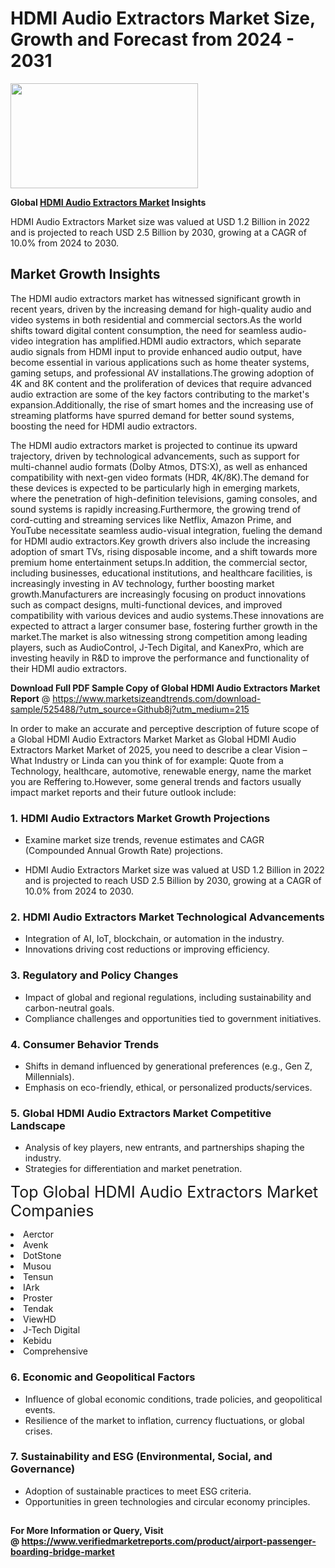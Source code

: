 <H1>HDMI Audio Extractors Market Size, Growth and Forecast from 2024 - 2031</H1><img class="aligncenter size-medium wp-image-584254" src="https://thirdeyenews.in/wp-content/uploads/2024/09/Global-Market-Research-300x168.jpeg" alt="" width="300" height="168" /><p><strong>Global&nbsp;<a href="https://www.marketsizeandtrends.com/download-sample/525488/?utm_source=Github8j?utm_medium=215">HDMI Audio Extractors Market</a> Insights</strong></p><p>HDMI Audio Extractors Market size was valued at USD 1.2 Billion in 2022 and is projected to reach USD 2.5 Billion by 2030, growing at a CAGR of 10.0% from 2024 to 2030.</p><p><h2>Market Growth Insights</h2> <p>The HDMI audio extractors market has witnessed significant growth in recent years, driven by the increasing demand for high-quality audio and video systems in both residential and commercial sectors.As the world shifts toward digital content consumption, the need for seamless audio-video integration has amplified.HDMI audio extractors, which separate audio signals from HDMI input to provide enhanced audio output, have become essential in various applications such as home theater systems, gaming setups, and professional AV installations.The growing adoption of 4K and 8K content and the proliferation of devices that require advanced audio extraction are some of the key factors contributing to the market's expansion.Additionally, the rise of smart homes and the increasing use of streaming platforms have spurred demand for better sound systems, boosting the need for HDMI audio extractors. </p> <p>The HDMI audio extractors market is projected to continue its upward trajectory, driven by technological advancements, such as support for multi-channel audio formats (Dolby Atmos, DTS:X), as well as enhanced compatibility with next-gen video formats (HDR, 4K/8K).The demand for these devices is expected to be particularly high in emerging markets, where the penetration of high-definition televisions, gaming consoles, and sound systems is rapidly increasing.Furthermore, the growing trend of cord-cutting and streaming services like Netflix, Amazon Prime, and YouTube necessitate seamless audio-visual integration, fueling the demand for HDMI audio extractors.Key growth drivers also include the increasing adoption of smart TVs, rising disposable income, and a shift towards more premium home entertainment setups.In addition, the commercial sector, including businesses, educational institutions, and healthcare facilities, is increasingly investing in AV technology, further boosting market growth.Manufacturers are increasingly focusing on product innovations such as compact designs, multi-functional devices, and improved compatibility with various devices and audio systems.These innovations are expected to attract a larger consumer base, fostering further growth in the market.The market is also witnessing strong competition among leading players, such as AudioControl, J-Tech Digital, and KanexPro, which are investing heavily in R&D to improve the performance and functionality of their HDMI audio extractors.</p><p><span class=""><strong>Download Full PDF Sample Copy of Global HDMI Audio Extractors Market Report</strong> @ <a href="https://www.marketsizeandtrends.com/download-sample/525488/?utm_source=Github8j?utm_medium=215" target="_blank">https://www.marketsizeandtrends.com/download-sample/525488/?utm_source=Github8j?utm_medium=215</a></span></p><p>In order to make an accurate and perceptive description of future scope of a Global&nbsp;HDMI Audio Extractors Market Market as Global&nbsp;HDMI Audio Extractors Market Market of 2025, you need to describe a clear Vision &ndash; What Industry or Linda can you think of for example: Quote from a Technology, healthcare, automotive, renewable energy, name the market you are Reffering to.However, some general trends and factors usually impact market reports and their future outlook include:</p><h3>1.&nbsp;<strong>HDMI Audio Extractors Market Growth Projections</strong></h3><ul><li>Examine market size trends, revenue estimates and CAGR (Compounded Annual Growth Rate) projections.</li><li><p>HDMI Audio Extractors Market size was valued at USD 1.2 Billion in 2022 and is projected to reach USD 2.5 Billion by 2030, growing at a CAGR of 10.0% from 2024 to 2030.</p></li></ul><h3>2.&nbsp;<strong>HDMI Audio Extractors Market Technological Advancements</strong></h3><ul><li>Integration of AI, IoT, blockchain, or automation in the industry.</li><li>Innovations driving cost reductions or improving efficiency.</li></ul><h3>3.&nbsp;<strong>Regulatory and Policy Changes</strong></h3><ul><li>Impact of global and regional regulations, including sustainability and carbon-neutral goals.</li><li>Compliance challenges and opportunities tied to government initiatives.</li></ul><h3>4.&nbsp;<strong>Consumer Behavior Trends</strong></h3><ul><li>Shifts in demand influenced by generational preferences (e.g., Gen Z, Millennials).</li><li>Emphasis on eco-friendly, ethical, or personalized products/services.</li></ul><h3>5.&nbsp;<strong>Global HDMI Audio Extractors Market Competitive Landscape</strong></h3><ul><li>Analysis of key players, new entrants, and partnerships shaping the industry.</li><li>Strategies for differentiation and market penetration.</li></ul><p data-pm-slice="1 1 []"><span style="color: inherit; font-family: inherit; font-size: 25px;">Top Global HDMI Audio Extractors Market Companies</span></p><div class="" data-test-id=""><p><li>Aerctor</li><li> Avenk</li><li> DotStone</li><li> Musou</li><li> Tensun</li><li> IArk</li><li> Proster</li><li> Tendak</li><li> ViewHD</li><li> J-Tech Digital</li><li> Kebidu</li><li> Comprehensive</li></p></div><h3>6.&nbsp;<strong>Economic and Geopolitical Factors</strong></h3><ul><li>Influence of global economic conditions, trade policies, and geopolitical events.</li><li>Resilience of the market to inflation, currency fluctuations, or global crises.</li></ul><h3>7.&nbsp;<strong>Sustainability and ESG (Environmental, Social, and Governance)</strong></h3><ul><li>Adoption of sustainable practices to meet ESG criteria.</li><li>Opportunities in green technologies and circular economy principles.</li></ul><h2><strong style="font-size: 14px;">For More Information or Query, Visit @&nbsp;</strong><a style="background-color: #ffffff; font-size: 14px;" href="https://www.marketsizeandtrends.com/report/hdmi-audio-extractors-market/" target="_blank">https://www.verifiedmarketreports.com/product/airport-passenger-boarding-bridge-market</a></h2>